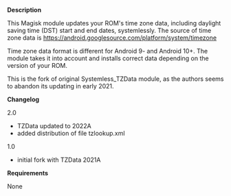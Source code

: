 **Description**

This Magisk module updates your ROM's time zone data, including daylight saving time (DST) start and end dates, systemlessly. The source of time zone data is https://android.googlesource.com/platform/system/timezone

Time zone data format is different for Android 9- and Android 10+. The module takes it into account and installs correct data depending on the version of your ROM.

This is the fork of original Systemless_TZData module, as the authors seems to abandon its updating in early 2021.


**Changelog**

2.0
- TZData updated to 2022A
- added distribution of file tzlookup.xml

1.0
- initial fork with TZData 2021A


**Requirements**

None
